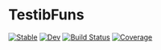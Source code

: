 # TestibFuns

[![Stable](https://img.shields.io/badge/docs-stable-blue.svg)](https://petimatematica.github.io/TestibFuns.jl/stable/)
[![Dev](https://img.shields.io/badge/docs-dev-blue.svg)](https://petimatematica.github.io/TestibFuns.jl/dev/)
[![Build Status](https://github.com/petimatematica/TestibFuns.jl/actions/workflows/CI.yml/badge.svg?branch=master)](https://github.com/petimatematica/TestibFuns.jl/actions/workflows/CI.yml?query=branch%3Amaster)
[![Coverage](https://codecov.io/gh/petimatematica/TestibFuns.jl/branch/master/graph/badge.svg)](https://codecov.io/gh/petimatematica/TestibFuns.jl)
